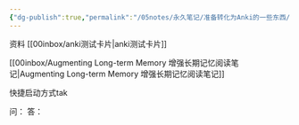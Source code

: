 ```yaml
---
{"dg-publish":true,"permalink":"/05notes/永久笔记/准备转化为Anki的一些东西/","dgPassFrontmatter":true,"noteIcon":""}
---
```


资料
[[00inbox/anki测试卡片\|anki测试卡片]]

[[00inbox/Augmenting Long-term Memory 增强长期记忆阅读笔记\|Augmenting Long-term Memory 增强长期记忆阅读笔记]]


快捷启动方式tak


问：
答：

